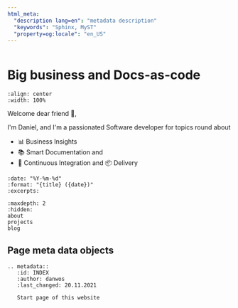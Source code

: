 ```yaml
---
html_meta:
  "description lang=en": "metadata description"
  "keywords": "Sphinx, MyST"
  "property=og:locale": "en_US"
---
```

```{title} Daniel Woste personal page
```


# Big business and Docs-as-code

```{image} _static/danwos_intro.png
:align: center
:width: 100%
```


Welcome dear friend 👋,

I'm Daniel, and I'm a passionated Software developer for topics round about 
* 📊 Business Insights
* 📚 Smart Documentation and
* 🔨 Continuous Integration and 📦 Delivery 


```{postlist}
:date: "%Y-%m-%d"
:format: "{title} ({date})"
:excerpts:
```

```{toctree}
:maxdepth: 2
:hidden:
about
projects
blog
```

## Page meta data objects


```{eval-rst}
.. metadata::
   :id: INDEX
   :author: danwos
   :last_changed: 20.11.2021
   
   Start page of this website
   
```

